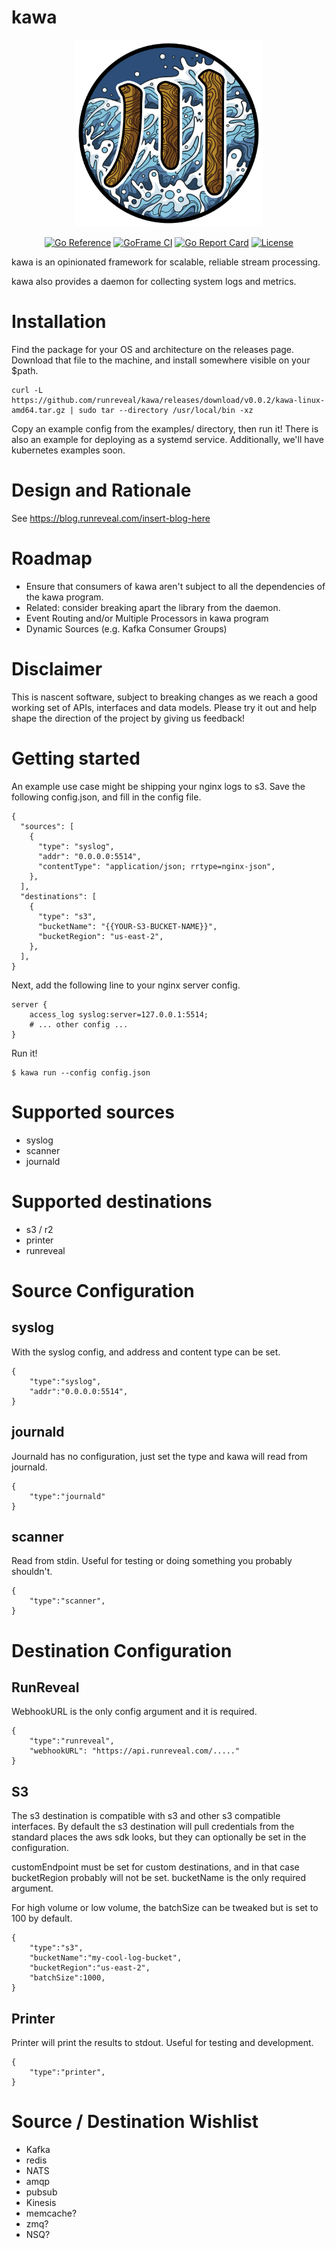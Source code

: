 # kawa

<!-- The space below the div is necessary -->
<div align=center>

<img src="docs/static/kawa.png" width="300px">

[![Go Reference](https://pkg.go.dev/badge/github.com/runreveal/kawa.svg)](https://pkg.go.dev/github.com/runreveal/kawa)
[![GoFrame CI](https://github.com/runreveal/kawa/actions/workflows/ci.yml/badge.svg)](https://github.com/runreveal/kawa/actions/workflows/ci.yml)
[![Go Report Card](https://goreportcard.com/badge/github.com/runreveal/kawa)](https://goreportcard.com/report/github.com/runreveal/kawa)
[![License](https://img.shields.io/github/license/runreveal/kawa.svg?style=flat)](https://github.com/runreveal/kawa)
</div>

kawa is an opinionated framework for scalable, reliable stream processing.

kawa also provides a daemon for collecting system logs and metrics.

# Installation

Find the package for your OS and architecture on the releases page. Download
that file to the machine, and install somewhere visible on your $path.

    curl -L https://github.com/runreveal/kawa/releases/download/v0.0.2/kawa-linux-amd64.tar.gz | sudo tar --directory /usr/local/bin -xz

Copy an example config from the examples/ directory, then run it!  There is
also an example for deploying as a systemd service.  Additionally, we'll have
kubernetes examples soon.

# Design and Rationale

See https://blog.runreveal.com/insert-blog-here

# Roadmap

- Ensure that consumers of kawa aren't subject to all the dependencies of the
  kawa program.
- Related: consider breaking apart the library from the daemon.
- Event Routing and/or Multiple Processors in kawa program
- Dynamic Sources (e.g. Kafka Consumer Groups)

# Disclaimer

This is nascent software, subject to breaking changes as we reach a good
working set of APIs, interfaces and data models.  Please try it out and help
shape the direction of the project by giving us feedback!

# Getting started

An example use case might be shipping your nginx logs to s3. Save the following
config.json, and fill in the config file.
```
{
  "sources": [
    {
      "type": "syslog",
      "addr": "0.0.0.0:5514",
      "contentType": "application/json; rrtype=nginx-json",
    },
  ],
  "destinations": [
    {
      "type": "s3",
      "bucketName": "{{YOUR-S3-BUCKET-NAME}}",
      "bucketRegion": "us-east-2",
    },
  ],
}
```

Next, add the following line to your nginx server config.
```
server {
    access_log syslog:server=127.0.0.1:5514;
    # ... other config ...
}
```

Run it!
```
$ kawa run --config config.json
```


# Supported sources
 - syslog
 - scanner
 - journald

# Supported destinations
 - s3 / r2
 - printer
 - runreveal

# Source Configuration
## syslog
With the syslog config, and address and content type can be set.
```
{
    "type":"syslog",
    "addr":"0.0.0.0:5514",
}
```

## journald
Journald has no configuration, just set the type and kawa will read from journald.
```
{
    "type":"journald"
}
```

## scanner
Read from stdin. Useful for testing or doing something you probably shouldn't.
```
{
    "type":"scanner",
}
```


# Destination Configuration
## RunReveal
WebhookURL is the only config argument and it is required.
```
{
    "type":"runreveal",
    "webhookURL": "https://api.runreveal.com/....."
}
```

## S3
The s3 destination is compatible with s3 and other s3 compatible interfaces. By default the s3 destination will pull credentials from the standard places the aws sdk looks, but they can optionally be set in the configuration.

customEndpoint must be set for custom destinations, and in that case bucketRegion probably will not be set. bucketName is the only required argument.

For high volume or low volume, the batchSize can be tweaked but is set to 100 by default.

```
{
    "type":"s3",
    "bucketName":"my-cool-log-bucket",
    "bucketRegion":"us-east-2",
    "batchSize":1000,
}
```

## Printer
Printer will print the results to stdout. Useful for testing and development.
```
{
    "type":"printer",
}
```

# Source / Destination Wishlist
 - Kafka
 - redis
 - NATS
 - amqp
 - pubsub
 - Kinesis
 - memcache?
 - zmq?
 - NSQ?
